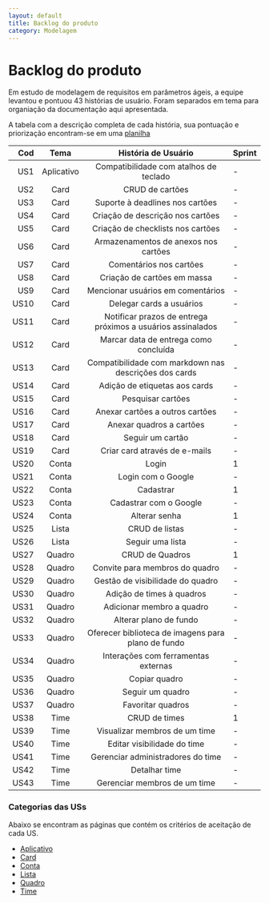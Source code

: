 ```yaml
---
layout: default
title: Backlog do produto
category: Modelagem
---
```

# Backlog do produto

Em estudo de modelagem de requisitos em parâmetros ágeis, a equipe levantou e pontuou 43 histórias de usuário.
Foram separados em tema para organiação da documentação aqui apresentada.

A tabela com a descrição completa de cada história, sua pontuação e priorização encontram-se em uma [planilha](https://docs.google.com/spreadsheets/d/1C1_Ws-3eDd2tir7LQ1VEYrKwRFVxNcjAmFSVHHkdIMs/edit?usp=sharing)

| Cod | Tema | História de Usuário | Sprint |
|  -----: | :------: | :-----: | :----- |
|  US1 | Aplicativo | Compatibilidade com atalhos de teclado |-|
|  US2 | Card | CRUD de cartões |-|
|  US3 | Card | Suporte à deadlines nos cartões |-|
|  US4 | Card | Criação de descrição nos cartões |-|
|  US5 | Card | Criação de checklists nos cartões |-|
|  US6 | Card | Armazenamentos de anexos nos cartões |-|
|  US7 | Card | Comentários nos cartões |-|
|  US8 | Card | Criação de cartões em massa |-|
|  US9 | Card | Mencionar usuários em comentários |-|
|  US10 | Card | Delegar cards a usuários |-|
|  US11 | Card | Notificar prazos de entrega próximos a usuários assinalados |-|
|  US12 | Card | Marcar data de entrega como concluída |-|
|  US13 | Card | Compatibilidade com markdown nas descrições dos cards |-|
|  US14 | Card | Adição de etiquetas aos cards |-|
|  US15 | Card | Pesquisar cartões |-|
|  US16 | Card | Anexar cartões a outros cartões |-|
|  US17 | Card | Anexar quadros a cartões |-|
|  US18 | Card | Seguir um cartão |-|
|  US19 | Card | Criar card através de e-mails |-|
|  US20 | Conta | Login | 1 |
|  US21 | Conta | Login com o Google |-|
|  US22 | Conta | Cadastrar | 1 |
|  US23 | Conta | Cadastrar com o Google |-|
|  US24 | Conta | Alterar senha | 1 |
|  US25 | Lista | CRUD de listas |-|
|  US26 | Lista | Seguir uma lista |-|
|  US27 | Quadro | CRUD de Quadros | 1 |
|  US28 | Quadro | Convite para membros do quadro |-|
|  US29 | Quadro | Gestão de visibilidade do quadro |-|
|  US30 | Quadro | Adição de times à quadros |-|
|  US31 | Quadro | Adicionar membro a quadro |-|
|  US32 | Quadro | Alterar plano de fundo |-|
|  US33 | Quadro | Oferecer biblioteca de imagens para plano de fundo |-|
|  US34 | Quadro | Interações com ferramentas externas |-|
|  US35 | Quadro | Copiar quadro |-|
|  US36 | Quadro | Seguir um quadro |-|
|  US37 | Quadro | Favoritar quadros |-|
|  US38 | Time | CRUD de times | 1 |
|  US39 | Time | Visualizar membros de um time |-|
|  US40 | Time | Editar visibilidade do time |-|
|  US41 | Time | Gerenciar administradores do time |-|
|  US42 | Time | Detalhar time |-|
|  US43 | Time | Gerenciar membros de um time |-|

### Categorias das USs

Abaixo se encontram as páginas que contém os critérios de aceitação de cada US.

- [Aplicativo](tema%20aplicativo.html)
- [Card](tema%20card.html)
- [Conta](tema%20conta.html)
- [Lista](tema%20lista.html)
- [Quadro](tema%20quadro.html)
- [Time](tema%20time.html)

